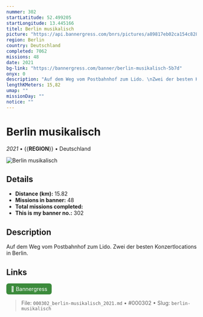 ```yaml
---
nummer: 302
startLatitude: 52.499205
startLongitude: 13.445166
titel: Berlin musikalisch
picture: "https://api.bannergress.com/bnrs/pictures/a89817eb02ca154c8288464ef5510dc1"
region: Berlin
country: Deutschland
completed: 7062
missions: 48
date: 2021
bg-link: "https://bannergress.com/banner/berlin-musikalisch-5b7d"
onyx: 0
description: "Auf dem Weg vom Postbahnhof zum Lido. \nZwei der besten Konzertlocations in Berlin."
lengthKMeters: 15,82
umap: ""
missionDay: ""
notice: ""
---
```

# Berlin musikalisch

*2021* • {{__REGION__}} • Deutschland

![Berlin musikalisch](https://api.bannergress.com/bnrs/pictures/a89817eb02ca154c8288464ef5510dc1)



## Details
- **Distance (km):** 15.82
- **Missions in banner:** 48
- **Total missions completed:** 
- **This is my banner no.:** 302



## Description
Auf dem Weg vom Postbahnhof zum Lido. 
Zwei der besten Konzertlocations in Berlin.



## Links
<a href="https://bannergress.com/banner/berlin-musikalisch-5b7d" target="_blank" style="display:inline-block;margin-right:8px;padding:6px 12px;background:#3c8b3c;color:#fff;text-decoration:none;border-radius:6px;">🔗 Bannergress</a>



> File: `000302_berlin-musikalisch_2021.md` • #000302 • Slug: `berlin-musikalisch`
